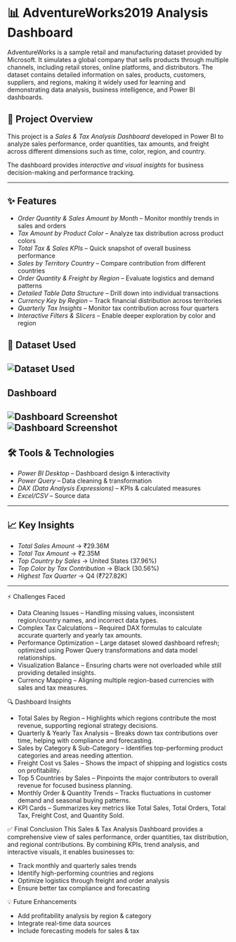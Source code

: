 # 📊 AdventureWorks2019 Analysis Dashboard 
AdventureWorks is a sample retail and manufacturing dataset provided by Microsoft. It simulates a global company that sells products through multiple channels, including retail stores, online platforms, and distributors. The dataset contains detailed information on sales, products, customers, suppliers, and regions, making it widely used for learning and demonstrating data analysis, business intelligence, and Power BI dashboards.

## 📌 Project Overview
This project is a *Sales & Tax Analysis Dashboard* developed in Power BI to analyze sales performance, order quantities, tax amounts, and freight across different dimensions such as time, color, region, and country.  

The dashboard provides *interactive and visual insights* for business decision-making and performance tracking.

---

## ✨ Features
- *Order Quantity & Sales Amount by Month* – Monitor monthly trends in sales and orders  
- *Tax Amount by Product Color* – Analyze tax distribution across product colors  
- *Total Tax & Sales KPIs* – Quick snapshot of overall business performance  
- *Sales by Territory Country* – Compare contribution from different countries  
- *Order Quantity & Freight by Region* – Evaluate logistics and demand patterns  
- *Detailed Table Data Structure* – Drill down into individual transactions  
- *Currency Key by Region* – Track financial distribution across territories  
- *Quarterly Tax Insights* – Monitor tax contribution across four quarters  
- *Interactive Filters & Slicers* – Enable deeper exploration by color and region

##  📁 Dataset Used
![Dataset Used](AdventureWorks2019Database)
---

## Dashboard
![Dashboard Screenshot](Report-Page-1)
![Dashboard Screenshot](Report-Page-2)
---

## 🛠 Tools & Technologies
- *Power BI Desktop* – Dashboard design & interactivity  
- *Power Query* – Data cleaning & transformation  
- *DAX (Data Analysis Expressions)* – KPIs & calculated measures  
- *Excel/CSV* – Source data  
---

## 📈 Key Insights
- *Total Sales Amount* → ₹29.36M  
- *Total Tax Amount* → ₹2.35M  
- *Top Country by Sales* → United States (37.96%)  
- *Top Color by Tax Contribution* → Black (30.56%)  
- *Highest Tax Quarter* → Q4 (₹727.82K)  

---

⚡ Challenges Faced

- Data Cleaning Issues – Handling missing values, inconsistent region/country names, and incorrect data types.
- Complex Tax Calculations – Required DAX formulas to calculate accurate quarterly and yearly tax amounts.
- Performance Optimization – Large dataset slowed dashboard refresh; optimized using Power Query transformations and data model relationships.
- Visualization Balance – Ensuring charts were not overloaded while still providing detailed insights.
- Currency Mapping – Aligning multiple region-based currencies with sales and tax measures.

🔍 Dashboard Insights
-	Total Sales by Region – Highlights which regions contribute the most revenue, supporting regional strategy decisions.
-	Quarterly & Yearly Tax Analysis – Breaks down tax contributions over time, helping with compliance and forecasting.
-	Sales by Category & Sub-Category – Identifies top-performing product categories and areas needing attention.
-	Freight Cost vs Sales – Shows the impact of shipping and logistics costs on profitability.
-	Top 5 Countries by Sales – Pinpoints the major contributors to overall revenue for focused business planning.
-	Monthly Order & Quantity Trends – Tracks fluctuations in customer demand and seasonal buying patterns.
-	KPI Cards – Summarizes key metrics like Total Sales, Total Orders, Total Tax, Freight Cost, and Quantity Sold.

✅ Final Conclusion
This Sales & Tax Analysis Dashboard provides a comprehensive view of sales performance, order quantities, tax distribution, and regional contributions.
By combining KPIs, trend analysis, and interactive visuals, it enables businesses to:
-	Track monthly and quarterly sales trends
-	Identify high-performing countries and regions
-	Optimize logistics through freight and order analysis
-	Ensure better tax compliance and forecasting

💡 Future Enhancements
-	Add profitability analysis by region & category
-	Integrate real-time data sources
-	Include forecasting models for sales & tax


